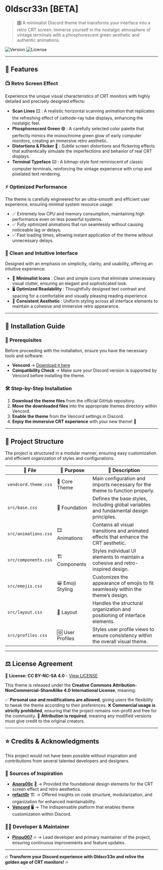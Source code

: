 # 0ldscr33n [BETA]

> 🎛️ A minimalist Discord theme that transforms your interface into a retro CRT screen. Immerse yourself in the nostalgic atmosphere of vintage terminals with a phosphorescent green aesthetic and authentic animations.

![Version](https://img.shields.io/badge/version-1.1.0-00ff00) ![License](https://img.shields.io/badge/license-CC%20BY--NC--SA%204.0-00ff00)

---

## 🚀 Features

### 📺 Retro Screen Effect

Experience the unique visual characteristics of CRT monitors with highly detailed and precisely designed effects:

- **Scan Lines** 🎞️ : A realistic horizontal scanning animation that replicates the refreshing effect of cathode-ray tube displays, enhancing the nostalgic feel.
- **Phosphorescent Green** 🟢 : A carefully selected color palette that perfectly mimics the monochrome green glow of early computer monitors, creating an immersive retro aesthetic.
- **Distortions & Flicker** 🔧 : Subtle screen distortions and flickering effects that authentically simulate the imperfections and behavior of real CRT displays.
- **Terminal Typeface** ⌨️ : A bitmap-style font reminiscent of classic computer terminals, reinforcing the vintage experience with crisp and pixelated text rendering.

### ⚡ Optimized Performance

The theme is carefully engineered for an ultra-smooth and efficient user experience, ensuring minimal system resource usage:

- ✅ Extremely low CPU and memory consumption, maintaining high performance even on less powerful systems.
- ✅ Fully optimized animations that run seamlessly without causing noticeable lag or delays.
- ✅ Fast loading times, allowing instant application of the theme without unnecessary delays.

### 🎯 Clean and Intuitive Interface

Designed with an emphasis on simplicity, clarity, and usability, offering an intuitive experience:

- 📁 **Minimalist Icons** : Clean and simple icons that eliminate unnecessary visual clutter, ensuring an elegant and sophisticated look.
- 🖥️ **Optimized Readability** : Thoughtfully designed text contrast and spacing for a comfortable and visually pleasing reading experience.
- 🎨 **Consistent Aesthetic** : Uniform styling across all interface elements to maintain a cohesive and immersive retro appearance.

---

## 💾 Installation Guide

### 🔧 Prerequisites

Before proceeding with the installation, ensure you have the necessary tools and software:

- **Vencord** → [Download it here](https://vencord.dev/)
- **Compatibility Check** → Make sure your Discord version is supported by Vencord before installing the theme.

### 🛠️ Step-by-Step Installation

1. **Download the theme files** from the official GitHub repository.
2. **Move the downloaded files** into the appropriate themes directory within Vencord.
3. **Enable the theme** from the Vencord settings in Discord.
4. **Enjoy the immersive CRT experience** with your new theme! 🎉

---

## 📂 Project Structure

The project is structured in a modular manner, ensuring easy customization and efficient organization of styles and configurations.

| 📄 File | 📌 Purpose | 📝 Description |
|-----------|--------|--------------|
| `vendcord.theme.css` | 🎨 Core Theme | Main configuration and imports necessary for the theme to function properly. |
| `src/base.css` | 🔧 Foundation | Defines the base styles, including global variables and fundamental design principles. |
| `src/animations.css` | 🎞️ Animations | Contains all visual transitions and animated effects that enhance the CRT aesthetic. |
| `src/components.css` | 🏗️ Components | Styles individual UI elements to maintain a cohesive and retro-inspired design. |
| `src/emojis.css` | 😀 Emoji Styling | Customizes the appearance of emojis to fit seamlessly within the theme’s design. |
| `src/layout.css` | 📐 Layout | Handles the structural organization and positioning of interface elements. |
| `src/profiles.css` | 🆔 User Profiles | Styles user profile views to ensure consistency within the overall visual theme. |

---

## ⚖️ License Agreement

📜 **License: CC BY-NC-SA 4.0** - [View LICENSE](LICENSE)

This theme is released under the **Creative Commons Attribution-NonCommercial-ShareAlike 4.0 International License**, meaning:

✅ **Personal use and modifications are allowed**, giving users the flexibility to tweak the theme according to their preferences.
❌ **Commercial usage is strictly prohibited**, ensuring that the project remains non-profit and free for the community.
📝 **Attribution is required**, meaning any modified versions must give credit to the original creators.

---

## ⭐ Credits & Acknowledgments

This project would not have been possible without inspiration and contributions from several talented developers and designers.

### 📌 Sources of Inspiration

- **[Anora09c](https://github.com/anora09c/old-sceern-theme-vencord)** 🎨 → Provided the foundational design elements for the CRT screen effect and retro aesthetics.
- **[refact0r](https://github.com/refact0r/system24)** 🏗️ → Offered insights on code structure, modularization, and organization for enhanced maintainability.
- **[Vencord](https://vencord.dev)** 🖥️ → The indispensable platform that enables theme customization within Discord.

### 👨‍💻 Developer & Maintainer

- **[Pinou007](https://github.com/Pinou007)** 🔥 → Lead developer and primary maintainer of the project, ensuring continuous improvements and feature updates.

---

🔥 **Transform your Discord experience with 0ldscr33n and relive the golden age of CRT monitors!** 🔥
